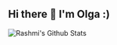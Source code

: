 ## Hi there 👋 I'm Olga :)

<!--
**olgaDCI/olgaDCI** is a ✨ _special_ ✨ repository because its `README.md` (this file) appears on your GitHub profile.

Here are some ideas to get you started:

- 🔭 I’m currently working on ...
- 🌱 I’m currently learning ...
- 👯 I’m looking to collaborate on ...
- 🤔 I’m looking for help with ...
- 💬 Ask me about ...
- 📫 How to reach me: ...
- 😄 Pronouns: ...
- ⚡ Fun fact: ...
-->
<!--
Currently learning Java at [DCI](https://digitalcareerinstitute.org/). 

-->
![Rashmi's Github Stats](https://github-readme-stats.vercel.app/api?username=olga-babina&count_private=true&show_icons=true&include_all_commits=true)
<!-- [Top Langs](https://github-readme-stats.vercel.app/api/top-langs/?username=olga-babina&hide=TeX&layout=compact) -->

